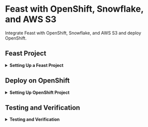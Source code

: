 # Feast with OpenShift, Snowflake, and AWS S3 

Integrate Feast with OpenShift, Snowflake, and AWS S3 and deploy OpenShift.

## Feast Project
<details>
  <summary><strong>Setting Up a Feast Project</strong></summary>

1. **Create Project Feast Snowflake Project**:


![snowflake_creation.png](snowflake_creation.png)

For detailed instructions, refer to the Feast documentation: https://docs.feast.dev/how-to-guides/feast-snowflake-gcp-aws

you see the below file creation 

* `data/` contains raw demo parquet data
* `feature_repo/driver_repo.py` contains demo feature definitions
* `feature_repo/feature_store.yaml` contains a demo setup configuring where data sources are
* `test_workflow.py` showcases how to run all key Feast commands, including defining, retrieving, and pushing features.

You can run the overall workflow with `python test_workflow.py`.

2. **Configure AWS S3 as a Registry**:

Ex:
```
registry: s3://feast-workshop-ahameed/registry.pb
provider: aws
```
3. **Create Feature Store Deployment**


```
cd feature_repo 
feast apply
 ```
![feast-apply.png](feast-apply.png)

- **Verify that the AWS S3 bucket is updated with the Feast Registry**.

![aws_S3.png](aws_S3.png)

- **Check the Snowflake DEMO database for updated tables**.

![snow-tables.png](snow-tables.png)

</details>

## Deploy on OpenShift
<details>
  <summary><strong>Setting Up OpenShift Project</strong></summary>


#### 1. **Create a project in OpenShift**:

![openshift-project.png](openshift-project.png)

2. **Update  `feature_store.yaml` for Snowflake Environment:**

```
${SNOWFLAKE_DEPLOYMENT_URL}
${SNOWFLAKE_USER}
${SNOWFLAKE_PASSWORD}
${SNOWFLAKE_ROLE}
${SNOWFLAKE_WAREHOUSE}
${SNOWFLAKE_DATABASE}
```

```yaml
project: feast_snowflake
registry: s3://feast-workshop-ahameed/registry.pb
provider: aws
offline_store:
    type: snowflake.offline
    account: ${SNOWFLAKE_DEPLOYMENT_URL}
    user: ${SNOWFLAKE_USER}
    password: ${SNOWFLAKE_PASSWORD}
    role: ${SNOWFLAKE_ROLE}
    warehouse: ${SNOWFLAKE_WAREHOUSE}
    database: ${SNOWFLAKE_DATABASE}
batch_engine:
    type: snowflake.engine
    account: ${SNOWFLAKE_DEPLOYMENT_URL}
    user: ${SNOWFLAKE_USER}
    password: ${SNOWFLAKE_PASSWORD}
    role: ${SNOWFLAKE_ROLE}
    warehouse: ${SNOWFLAKE_WAREHOUSE}
    database: ${SNOWFLAKE_DATABASE}
online_store:
    type: snowflake.online
    account: ${SNOWFLAKE_DEPLOYMENT_URL}
    user: ${SNOWFLAKE_USER}
    password: ${SNOWFLAKE_PASSWORD}
    role: ${SNOWFLAKE_ROLE}
    warehouse: ${SNOWFLAKE_WAREHOUSE}
    database: ${SNOWFLAKE_WAREHOUSE}
entity_key_serialization_version: 2

```

3. **Create Secrets for Snowflake and AWS**: 

```yaml
 oc create secret generic aws-secret  --from-literal=AWS_ACCESS_KEY_ID= <>  --from-literal=AWS_SECRET_ACCESS_KEY=<> --from-literal AWS_DEFAULT_REGION=<>

 oc create secret generic snowflake-secret --from-literal=SNOWFLAKE_DEPLOYMENT_URL=<> --from-literal=SNOWFLAKE_USER=<> --from-literal=SNOWFLAKE_PASSWORD=<> --from-literal=SNOWFLAKE_ROLE=<> --from-literal=SNOWFLAKE_WAREHOUSE=<> --from-literal=SNOWFLAKE_DATABASE=<>

```

4. **Add Permissions to Security Context Constraint (SCC)**:

        oc adm policy add-scc-to-user anyuid -z default -n feast-demo 


5. **Deploy Feature Server Instances**:

   - Add the Feast Helm repository and update:

           helm repo add feast-charts https://feast-helm-charts.storage.googleapis.com
           helm repo update

   - Deploy Feast on Openshift using Helm, by setting `feature_store.yaml` file as a base64 string from feature_repo directory:

           helm install feast-release feast-charts/feast-feature-server \
           --set feature_store_yaml_base64=$(base64 < feature_store.yaml) 
'

   - Added the Enviroment variabled to deployment :

![environment_var.png](environment-var.png)


   * Verify pod is running 

![pod-status.png](pod-status.png)


  * Update the deployment if have any change.`
    ```bash 
    helm upgrade feast-release feast-charts/feast-feature-server \
        --set feature_store_yaml_base64=$(base64 < feature_store.yaml) 
    ```
 
</details>

## Testing and Verification

<details>
  <summary><strong>Testing and Verification</strong></summary>

1.**Test using Using Pod Terminal**


-Go to Pod terminal verify that able list feature viewes and entities  

![pod-termnial.png](pod-termnial.png)

- Perform a Feast materialization to push features to the online store.

    ```bash
    CURRENT_TIME=$(date -u +"%Y-%m-%dT%H:%M:%S")                                    
    feast materialize-incremental $CURRENT_TIME 
  ```

![materialize.png](materialize.png)

2. Test using Feature Server Route

. Create Feature Server OpenShift route

- Fetch features as per [Feature retrieval](https://docs.feast.dev/getting-started/concepts/feature-retrieval)

```bash

curl -X POST \
  "http://feast-feast-demo.apps.devshift.org/get-online-features" \
  -d '{
    "features": [
      "driver_hourly_stats:conv_rate",
      "driver_hourly_stats:acc_rate",
      "driver_hourly_stats:avg_daily_trips"
    ],
    "entities": {
      "driver_id": [1005]
    }
  }' | jq

```

```bash
curl -X POST "http://feast-feast-demo.devshift.org/push" -d '{
    "push_source_name": "driver_stats_push_source",
    "df": {
            "driver_id": [1005],
            "event_timestamp": ["2024-01-25 12:0:0"],
            "created": ["2024-01-25 13:10:21"],
            "conv_rate": [1.0],
            "acc_rate": [1.0],
            "avg_daily_trips": [1000]
    }
  }' | jq

```


</details>

